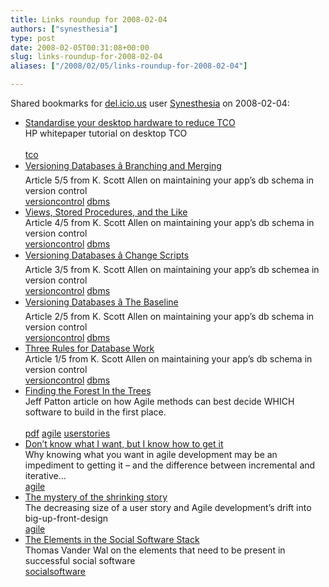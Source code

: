 ```yaml
---
title: Links roundup for 2008-02-04
authors: ["synesthesia"]
type: post
date: 2008-02-05T00:31:08+00:00
slug: links-roundup-for-2008-02-04 
aliases: ["/2008/02/05/links-roundup-for-2008-02-04"]

---
```

Shared bookmarks for [del.icio.us][1] user [Synesthesia][2] on 2008-02-04:

  * [Standardise your desktop hardware to reduce TCO][3]  
    HP whitepaper tutorial on desktop TCO<br>   
    [tco][4] 
  * [Versioning Databases &acirc; Branching and Merging][5]  
    Article 5/5 from K. Scott Allen on maintaining your app&#8217;s db schema in version control  
    [versioncontrol][6] [dbms][7] 
  * [Views, Stored Procedures, and the Like][8]  
    Article 4/5 from K. Scott Allen on maintaining your app&#8217;s db schema in version control  
    [versioncontrol][6] [dbms][7] 
  * [Versioning Databases &acirc; Change Scripts][9]  
    Article 3/5 from K. Scott Allen on maintaining your app&#8217;s db schemea in version control  
    [versioncontrol][6] [dbms][7] 
  * [Versioning Databases &acirc; The Baseline][10]  
    Article 2/5 from K. Scott Allen on maintaining your app&#8217;s db schema in version control   
    [versioncontrol][6] [dbms][7] 
  * [Three Rules for Database Work][11]  
    Article 1/5 from K. Scott Allen on maintaining your app&#8217;s db schema in version control  
    [versioncontrol][6] [dbms][7] 
  * [Finding the Forest In the Trees][12]  
    Jeff Patton article on how Agile methods can best decide WHICH software to build in the first place.<br>   
    [pdf][13] [agile][14] [userstories][15] 
  * [Don&#8217;t know what I want, but I know how to get it][16]  
    Why knowing what you want in agile development may be an impediment to getting it &#8211; and the difference between incremental and iterative&#8230;   
    [agile][14] 
  * [The mystery of the shrinking story][17]  
    The decreasing size of a user story and Agile development&#8217;s drift into big-up-front-design   
    [agile][14] 
  * [The Elements in the Social Software Stack][18]  
    Thomas Vander Wal on the elements that need to be present in successful social software   
    [socialsoftware][19]

 [1]: https://del.icio.us/
 [2]: https://del.icio.us/synesthesia
 [3]: https://i.i.com.com/cnwk.1d/html/itp/Desktop_Standards.pdf
 [4]: https://del.icio.us/synesthesia/tco
 [5]: https://odetocode.com/Blogs/scott/archive/2008/02/03/11746.aspx
 [6]: https://del.icio.us/synesthesia/versioncontrol
 [7]: https://del.icio.us/synesthesia/dbms
 [8]: https://odetocode.com/Blogs/scott/archive/2008/02/02/11737.aspx
 [9]: https://odetocode.com/Blogs/scott/archive/2008/02/02/11721.aspx
 [10]: https://odetocode.com/Blogs/scott/archive/2008/01/31/11710.aspx
 [11]: https://odetocode.com/Blogs/scott/archive/2008/01/30/11702.aspx
 [12]: https://www.agileproductdesign.com/writing/finding_the_forest.pdf
 [13]: https://del.icio.us/synesthesia/pdf
 [14]: https://del.icio.us/synesthesia/agile
 [15]: https://del.icio.us/synesthesia/userstories
 [16]: https://www.agileproductdesign.com/blog/dont_know_what_i_want.html
 [17]: https://www.agileproductdesign.com/blog/the_shrinking_story.html
 [18]: https://www.personalinfocloud.com/2008/01/the-elements-in.html
 [19]: https://del.icio.us/synesthesia/socialsoftware